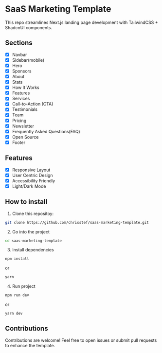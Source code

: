 # SaaS Marketing Template

This repo streamlines Next.js landing page development with TailwindCSS + ShadcnUI components.

## Sections

-   [x] Navbar
-   [x] Sidebar(mobile)
-   [x] Hero
-   [x] Sponsors
-   [x] About
-   [x] Stats
-   [x] How It Works
-   [x] Features
-   [x] Services
-   [x] Call-to-Action (CTA)
-   [x] Testimonials
-   [x] Team
-   [x] Pricing
-   [x] Newsletter
-   [x] Frequently Asked Questions(FAQ)
-   [x] Open Source
-   [x] Footer

## Features

-   [x] Responsive Layout
-   [x] User Centric Design
-   [x] Accessibility Friendly
-   [x] Light/Dark Mode

## How to install

1. Clone this repositoy:

```bash
git clone https://github.com/chrisstef/saas-marketing-template.git
```

2. Go into the project

```bash
cd saas-marketing-template
```

3. Install dependencies

```bash
npm install
```

or

```bash
yarn
```

4. Run project

```bash
npm run dev
```

or

```bash
yarn dev
```

## Contributions

Contributions are welcome! Feel free to open issues or submit pull requests to enhance the template.
